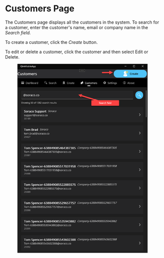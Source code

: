 # Customers Page

The Customers page displays all the customers in the system. To search for a customer, enter the customer's name, email or company name in the _Search field._

To create a customer, click the _Create_ button.

To edit or delete a customer, click the customer and then select Edit or Delete.

<figure><img src="../.gitbook/assets/image (2) (1).png" alt=""><figcaption></figcaption></figure>
